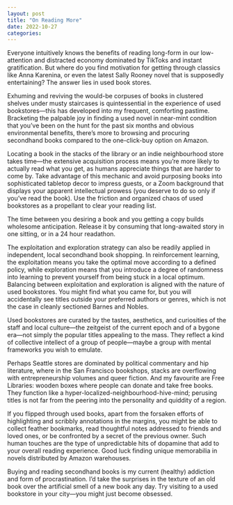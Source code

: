 ```yaml
---
layout: post
title: "On Reading More"
date: 2022-10-27
categories: 
---
```


Everyone intuitively knows the benefits of reading long-form in our low-attention and distracted economy dominated by TikToks and instant gratification. But where do you find motivation for getting through classics like Anna Karenina, or even the latest Sally Rooney novel that is supposedly entertaining? The answer lies in used book stores.

Exhuming and reviving the would-be corpuses of books in clustered shelves under musty staircases is quintessential in the experience of used bookstores—this has developed into my frequent, comforting pastime. Bracketing the palpable joy in finding a used novel in near-mint condition that you’ve been on the hunt for the past six months and obvious environmental benefits, there’s more to browsing and procuring secondhand books compared to the one-click-buy option on Amazon.

Locating a book in the stacks of the library or an indie neighbourhood store takes time—the extensive acquisition process means you’re more likely to actually read what you get, as humans appreciate things that are harder to come by. Take advantage of this mechanic and avoid purposing books into sophisticated tabletop decor to impress guests, or a Zoom background that displays your apparent intellectual prowess (you deserve to do so only if you’ve read the book). Use the friction and organized chaos of used bookstores as a propellant to clear your reading list. 

The time between you desiring a book and you getting a copy builds wholesome anticipation. Release it by consuming that long-awaited story in one sitting, or in a 24 hour readathon.

The exploitation and exploration strategy can also be readily applied in independent, local secondhand book shopping. In reinforcement learning, the exploitation means you take the optimal move according to a defined policy, while exploration means that you introduce a degree of randomness into learning to prevent yourself from being stuck in a local optimum. Balancing between exploitation and exploration is aligned with the nature of used bookstores. You might find what you came for, but you will accidentally see titles outside your preferred authors or genres, which is not the case in cleanly sectioned Barnes and Nobles. 

Used bookstores are curated by the tastes, aesthetics, and curiosities of the staff and local culture—the zeitgeist of the current epoch and of a bygone era—not simply the popular titles appealing to the mass. They reflect a kind of collective intellect of a group of people—maybe a group with mental frameworks you wish to emulate. 

Perhaps Seattle stores are dominated by political commentary and hip literature, where in the San Francisco bookshops, stacks are overflowing with entrepreneurship volumes and queer fiction. And my favourite are Free Libraries: wooden boxes where people can donate and take free books. They function like a hyper-localized-neighbourhood-hive-mind; perusing titles is not far from the peering into the personality and quiddity of a region.

If you flipped through used books, apart from the forsaken efforts of highlighting and scribbly annotations in the margins, you might be able to collect feather bookmarks, read thoughtful notes addressed to friends and loved ones, or be confronted by a secret of the previous owner. Such human touches are the type of unpredictable hits of dopamine that add to your overall reading experience. Good luck finding unique memorabilia in novels distributed by Amazon warehouses.

Buying and reading secondhand books is my current (healthy) addiction and form of procrastination. I’d take the surprises in the texture of an old book over the artificial smell of a new book any day. Try visiting to a used bookstore in your city—you might just become obsessed.